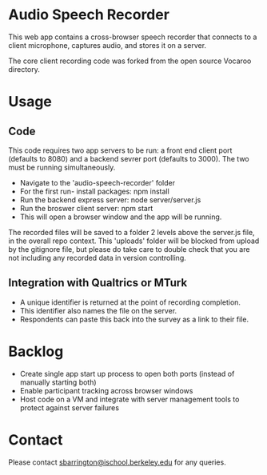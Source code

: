 # Audio Speech Recorder
This web app contains a cross-browser speech recorder that connects to a client microphone, captures audio, and stores it on a server. 

The core client recording code was forked from the open source Vocaroo directory. 

# Usage
## Code 
This code requires two app servers to be run: a front end client port (defaults to 8080) and a backend sevrer port (defaults to 3000). The two must be running simultaneously. 

* Navigate to the 'audio-speech-recorder' folder 
* For the first run- install packages: npm install
* Run the backend express server: node server/server.js
* Run the broswer client server: npm start
* This will open a browser window and the app will be running. 

The recorded files will be saved to a folder 2 levels above the server.js file, in the overall repo context. This 'uploads' folder will be blocked from upload by the gitignore file, but please do take care to double check that you are not including any recorded data in version controlling. 

## Integration with Qualtrics or MTurk
* A unique identifier is returned at the point of recording completion. 
* This identifier also names the file on the server. 
* Respondents can paste this back into the survey as a link to their file. 

# Backlog
* Create single app start up process to open both ports (instead of manually starting both)
* Enable participant tracking across browser windows 
* Host code on a VM and integrate with server management tools to protect against server failures 

# Contact
Please contact sbarrington@ischool.berkeley.edu for any queries. 